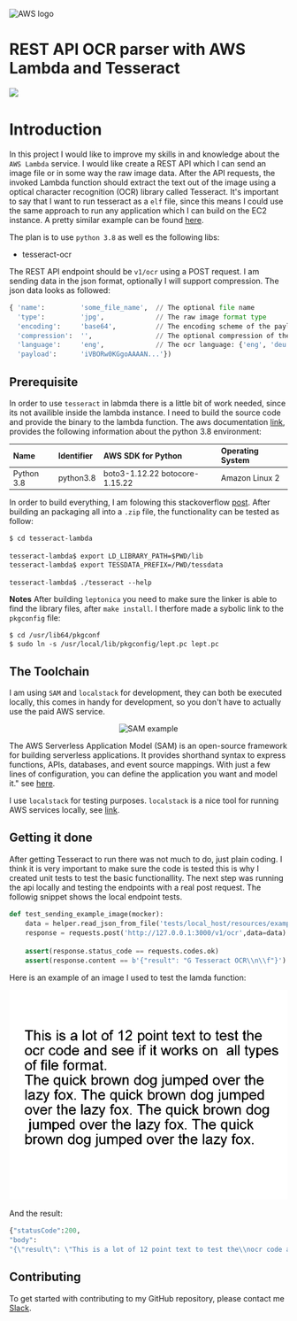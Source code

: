 <img src="https://blog.scottlogic.com/dsmith/assets/featured/aws-logo.png" alt="AWS logo" height="42px" width="84px" align="left"><br>

# REST API OCR parser with AWS Lambda and Tesseract
<div>
    <a href="https://github.com/NaPiZip/Tipps-and-tricks">
        <img src="https://img.shields.io/badge/Document%20Version-0.0.1-brightgreen"/>
    </a>  
</div>

# Introduction
In this project I would like to improve my skills in and knowledge about the `AWS Lambda` service. I would like create a REST API which I can send an image file or in some way the raw image data. After the API requests, the invoked Lambda function should extract the text out of the image using a optical character recognition (OCR) library called Tesseract. It's important to say that I want to run tesseract as a `elf` file, since this means I could use the same approach to run any application which I can build on the EC2 instance. A pretty similar example can be found [here](https://docs.aws.amazon.com/serverless-application-model/latest/developerguide/serverless-example-s3.html).

The plan is to use `python 3.8` as well es the following libs:
- tesseract-ocr

The REST API endpoint should be `v1/ocr` using a POST request. I am sending data in the json format, optionally I will support compression. The json data looks as followed:

```python
{ 'name':         'some_file_name',  // The optional file name 
  'type':         'jpg',             // The raw image format type 
  'encoding':     'base64',          // The encoding scheme of the payload: {'base64'}
  'compression':  '',                // The optional compression of the payload applied before encoding: {''}
  'language':     'eng',             // The ocr language: {'eng', 'deu'}
  'payload':      'iVBORw0KGgoAAAAN...'})
```

## Prerequisite
In order to use `tesseract` in labmda there is a little bit of work needed, since its not availible inside the lambda instance. I need to build the source code and provide the binary to the lambda function. The aws documentation [link](https://docs.aws.amazon.com/lambda/latest/dg/lambda-runtimes.html), provides the following information about the python 3.8 environment:

| Name | Identifier | AWS SDK for Python | Operating System |
| :------------- | :------------- | :------------- | :------------- | 
| Python 3.8 | python3.8 |boto3-1.12.22 botocore-1.15.22 | Amazon Linux 2 |
	
In order to build everything, I am folowing this stackoverflow [post](https://stackoverflow.com/questions/33588262/tesseract-ocr-on-aws-lambda-via-virtualenv). After building an packaging all into a `.zip` file, the functionality can be tested as follow:
```
$ cd tesseract-lambda 

tesseract-lambda$ export LD_LIBRARY_PATH=$PWD/lib
tesseract-lambda$ export TESSDATA_PREFIX=/PWD/tessdata

tesseract-lambda$ ./tesseract --help
```
**Notes**
After building `leptonica` you need to make sure the linker is able to find the library files, after `make install`. I therfore made a sybolic link to the `pkgconfig` file:
```
$ cd /usr/lib64/pkgconf
$ sudo ln -s /usr/local/lib/pkgconfig/lept.pc lept.pc
```
## The Toolchain
I am using `SAM` and `localstack` for development, they can both be executed locally, this comes in handy for development, so you don't have to actually use the paid AWS service.

<p align="center">
<img src="https://image.slidesharecdn.com/09112017-serverless-local-test-92e8f092-7d1c-43e4-809c-a40335e29637-2097706900-170913194001/95/local-testing-and-deployment-best-practices-for-serverless-applications-aws-online-tech-talks-19-638.jpg?cb=1505331628" alt="SAM example"/></p>

The AWS Serverless Application Model (SAM) is an open-source framework for building serverless applications. It provides shorthand syntax to express functions, APIs, databases, and event source mappings. With just a few lines of configuration, you can define the application you want and model it." see [here](https://github.com/awslabs/aws-sam-cli).

I use `localstack` for testing purposes. `localstack` is a nice tool for running AWS services locally, see [link](https://localstack.cloud/).

## Getting it done
After getting Tesseract to run there was not much to do, just plain coding. I think it is very important to make sure the code is tested this is why I created unit tests to test the basic functionallity. The next step was running the api locally and testing the endpoints with a real post request. The followig snippet shows the local endpoint tests.
```python
def test_sending_example_image(mocker):
    data = helper.read_json_from_file('tests/local_host/resources/example.json')
    response = requests.post('http://127.0.0.1:3000/v1/ocr',data=data)

    assert(response.status_code == requests.codes.ok)
    assert(response.content == b'{"result": "G Tesseract OCR\\n\\f"}')
```
Here is an example of an image I used to test the lamda function:
<p align="center">
<img src="https://github.com/NaPiZip/Online-course-notes/raw/master/AWS_cloud/Fundational_level/s3_ocr_lambda/ocr/tests/unit/resources/phototest.tif" alt="ocr parsed text"/></p>
And the result:<br>

```python
{"statusCode":200,
"body":
"{\"result\": \"This is a lot of 12 point text to test the\\nocr code and see if it works on all types\\nof file format.\\n\\nThe quick brown dog jumped over the\\nlazy fox. The quick brown dog jumped\\nover the lazy fox. The quick brown dog\\njumped over the lazy fox. The quick\\nbrown dog jumped over the lazy fox.\\n\\f\"}"}
```

## Contributing
To get started with contributing to my GitHub repository, please contact me [Slack](https://join.slack.com/t/napi-friends/shared_invite/enQtNDg3OTg5NDc1NzUxLWU1MWNhNmY3ZTVmY2FkMDM1ODg1MWNlMDIyYTk1OTg4OThhYzgyNDc3ZmE5NzM1ZTM2ZDQwZGI0ZjU2M2JlNDU).
